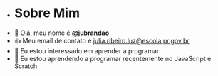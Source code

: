 - # Sobre Mim
- 👋 Olá, meu nome é **@jubrandao**
- 👍 Meu email de contato é julia.ribeiro.luz@escola.pr.gov.br
- 👀 Eu estou interessado em aprender a programar
- 🌱 Eu estou aprendendo a programar recentemente no JavaScript e Scratch
